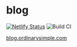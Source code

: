 # blog

[![Netlify Status](https://api.netlify.com/api/v1/badges/9f39b1aa-4137-4122-b746-4c92577b8237/deploy-status)](https://app.netlify.com/sites/hardcore-cori-e515ae/deploys)
![Build CI](https://github.com/byjay/blog/workflows/Build%20CI/badge.svg)

[blog.ordinarysimple.com](https://blog.ordinarysimple.com)
